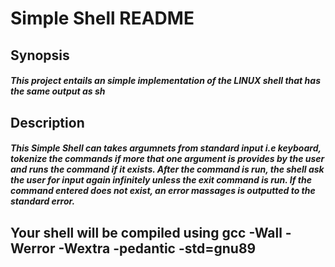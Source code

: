 # Simple Shell README

## Synopsis

##### This project entails an simple implementation of the LINUX shell that has the same output as sh

## Description

##### This Simple Shell can takes argumnets from standard input i.e keyboard, tokenize the commands if more that one argument is provides by the user and runs the command if it exists. After the command is run, the shell ask the user for input again infinitely unless the exit command is run. If the command entered does not exist, an error massages is outputted to the standard error. 
## Your shell will be compiled using gcc -Wall -Werror -Wextra -pedantic -std=gnu89
